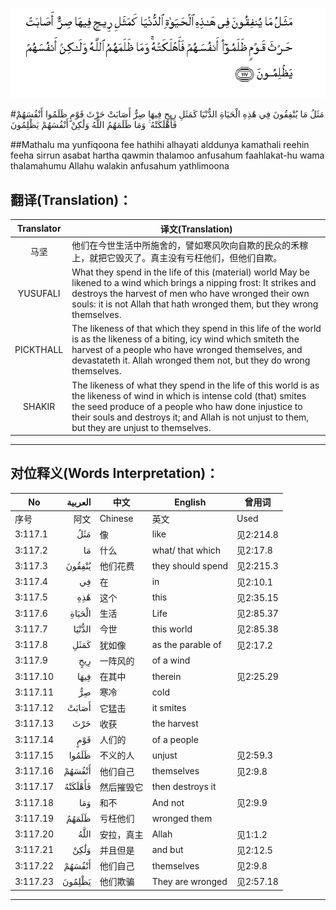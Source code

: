![003:117](images/003_117.gif)

#مَثَلُ مَا يُنْفِقُونَ فِي هَٰذِهِ الْحَيَاةِ الدُّنْيَا كَمَثَلِ رِيحٍ فِيهَا صِرٌّ أَصَابَتْ حَرْثَ قَوْمٍ ظَلَمُوا أَنْفُسَهُمْ فَأَهْلَكَتْهُ ۚ وَمَا ظَلَمَهُمُ اللَّهُ وَلَٰكِنْ أَنْفُسَهُمْ يَظْلِمُونَ 

##Mathalu ma yunfiqoona fee hathihi alhayati alddunya kamathali reehin feeha sirrun asabat hartha qawmin thalamoo anfusahum faahlakat-hu wama thalamahumu Allahu walakin anfusahum yathlimoona 

## 翻译(Translation)：

| Translator | 译文(Translation)                                            |
| :--------: | ------------------------------------------------------------ |
|    马坚    | 他们在今世生活中所施舍的，譬如寒风吹向自欺的民众的禾稼上，就把它毁灭了。真主没有亏枉他们，但他们自欺。 |
|  YUSUFALI  | What they spend in the life of this (material) world May be likened to a wind which brings a nipping frost: It strikes and destroys the harvest of men who have wronged their own souls: it is not Allah that hath wronged them, but they wrong themselves. |
| PICKTHALL  | The likeness of that which they spend in this life of the world is as the likeness of a biting, icy wind which smiteth the harvest of a people who have wronged themselves, and devastateth it. Allah wronged them not, but they do wrong themselves. |
|   SHAKIR   | The likeness of what they spend in the life of this world is as the likeness of wind in which is intense cold (that) smites the seed produce of a people who haw done injustice to their souls and destroys it; and Allah is not unjust to them, but they are unjust to themselves. |

---

## 对位释义(Words Interpretation)：

| No   | العربية | 中文    | English | 曾用词 |
| ---- | ------: | ------- | ------- | ------ |
| 序号 |    阿文 | Chinese | 英文    | Used   |
| 3:117.1  | مَثَلُ     | 像         | like              | 见2:214.8 |
| 3:117.2  | مَا      | 什么       | what/ that which  | 见2:17.8  |
| 3:117.3  | يُنْفِقُونَ  | 他们花费   | they should spend | 见2:215.3 |
| 3:117.4  | فِي      | 在         | in                | 见2:10.1  |
| 3:117.5  | هَٰذِهِ     | 这个       | this              | 见2:35.15 |
| 3:117.6  | الْحَيَاةِ  | 生活       | Life              | 见2:85.37 |
| 3:117.7  | الدُّنْيَا  | 今世       | this world        | 见2:85.38 |
| 3:117.8  | كَمَثَلِ    | 犹如像     | as the parable of | 见2:17.2  |
| 3:117.9  | رِيحٍ     | 一阵风的   | of a wind         |           |
| 3:117.10 | فِيهَا    | 在其中     | therein           | 见2:25.29 |
| 3:117.11 | صِرٌّ      | 寒冷       | cold              |           |
| 3:117.12 | أَصَابَتْ   | 它猛击     | it smites         |           |
| 3:117.13 | حَرْثَ     | 收获       | the harvest       |           |
| 3:117.14 | قَوْمٍ     | 人们的     | of a people       |           |
| 3:117.15 | ظَلَمُوا   | 不义的人   | unjust            | 见2:59.3  |
| 3:117.16 | أَنْفُسَهُمْ  | 他们自己   | themselves        | 见2:9.8   |
| 3:117.17 | فَأَهْلَكَتْهُ | 然后摧毁它 | then destroys it  |           |
| 3:117.18 | وَمَا     | 和不       | And not           | 见2:9.9   |
| 3:117.19 | ظَلَمَهُمُ   | 亏枉他们   | wronged them      |           |
| 3:117.20 | اللَّهُ    | 安拉，真主 | Allah             | 见1:1.2   |
| 3:117.21 | وَلَٰكِنْ    | 并且但是   | and but           | 见2:12.5  |
| 3:117.22 | أَنْفُسَهُمْ  | 他们自己   | themselves        | 见2:9.8   |
| 3:117.23 | يَظْلِمُونَ  | 他们欺骗   | They are wronged  | 见2:57.18 |

---
